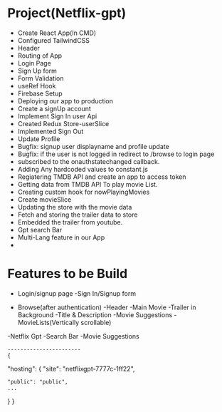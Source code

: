 # Project(Netflix-gpt)

- Create React App(In CMD)
- Configured TailwindCSS
- Header
- Routing of App
- Login Page
- Sign Up form
- Form Validation
- useRef Hook
- Firebase Setup
- Deploying our app to production
- Create a signUp account
- Implement Sign In user Api
- Created Redux Store-userSlice
- Implemented Sign Out
- Update Profile 
- Bugfix: signup user displayname and profile update
- Bugfix: if the user is not logged in redirect to /browse to login page
- subscribed to the onauthstatechanged callback.
- Adding Any hardcoded values to constant.js
- Regiatering TMDB API and create an app to access token
- Getting data from TMDB API To play movie List.
- Creating custom hook for nowPlayingMovies
- Create movieSlice
- Updating the store with the movie data
- Fetch and storing the trailer data to store
- Embedded the trailer from youtube.
- Gpt search Bar
- Multi-Lang feature in our App
- 




# Features to be Build
- Login/signup page
    -Sign In/Signup form

- Browse(after authentication)
    -Header
    -Main Movie
        -Trailer in Background
        -Title & Description
        -Movie Suggestions
            -MovieLists(Vertically scrollable)

-Netflix Gpt
    -Search Bar
    -Movie Suggestions






    -----------------------
    {
  "hosting": {
    "site": "netflixgpt-7777c-1ff22",

    "public": "public",
    ...
  }
}